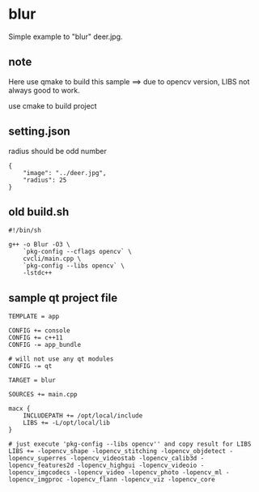 # blur

Simple example to "blur" deer.jpg.

## note

Here use qmake to build this sample ==> due to opencv version, LIBS not always good to work.

use cmake to build project

## setting.json
radius should be odd number
```
{
    "image": "../deer.jpg",
    "radius": 25
}
```

## old build.sh
```
#!/bin/sh

g++ -o Blur -O3 \
    `pkg-config --cflags opencv` \
    cvcli/main.cpp \
    `pkg-config --libs opencv` \
    -lstdc++
```

## sample qt project file
```
TEMPLATE = app

CONFIG += console
CONFIG += c++11
CONFIG -= app_bundle

# will not use any qt modules
CONFIG -= qt

TARGET = blur

SOURCES += main.cpp

macx {
    INCLUDEPATH += /opt/local/include
    LIBS += -L/opt/local/lib
}

# just execute 'pkg-config --libs opencv'' and copy result for LIBS
LIBS += -lopencv_shape -lopencv_stitching -lopencv_objdetect -lopencv_superres -lopencv_videostab -lopencv_calib3d -lopencv_features2d -lopencv_highgui -lopencv_videoio -lopencv_imgcodecs -lopencv_video -lopencv_photo -lopencv_ml -lopencv_imgproc -lopencv_flann -lopencv_viz -lopencv_core
```
